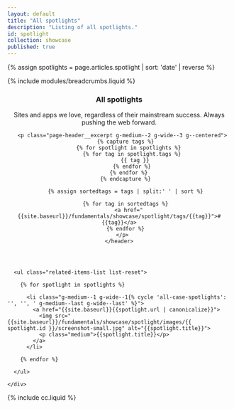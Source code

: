 ```yaml
---
layout: default
title: "All spotlights"
description: "Listing of all spotlights."
id: spotlight
collection: showcase
published: true
---
```


{% assign spotlights = page.articles.spotlight | sort: 'date' | reverse  %}

<div class="page-header">
  <div class="container">
    {% include modules/breadcrumbs.liquid %}
    <header class="clear">
      <h3 class="xxlarge">All spotlights</h3>
      <div class="divider">
        <span class="themed divider-icon"></span>
      </div>
      <p class="page-header__excerpt g-medium--2 g-wide--3 g--centered">Sites and apps we love, regardless of their mainstream success. Always pushing the web forward.</p>

      <p class="page-header__excerpt g-medium--2 g-wide--3 g--centered">
        {% capture tags %}
          {% for spotlight in spotlights %}
            {% for tag in spotlight.tags %}
              {{ tag }}
            {% endfor %}
          {% endfor %}
        {% endcapture %}

        {% assign sortedtags = tags | split:' ' | sort %}

        {% for tag in sortedtags %}
          <a href="{{site.baseurl}}/fundamentals/showcase/spotlight/tags/{{tag}}">#{{tag}}</a>
        {% endfor %}
      </p>
    </header>
  </div>
</div>

<div class="container spotlight-listing">

  <div class="related-items clear">
    <div class="related-items__section clear">

      <ul class="related-items-list list-reset">

        {% for spotlight in spotlights %}

          <li class="g-medium--1 g-wide--1{% cycle 'all-case-spotlights': '', '', ' g-medium--last g-wide--last' %}">
            <a href="{{site.baseurl}}{{spotlight.url | canonicalize}}">
              <img src="{{site.baseurl}}/fundamentals/showcase/spotlight/images/{{ spotlight.id }}/screenshot-small.jpg" alt="{{spotlight.title}}">
              <p class="medium">{{spotlight.title}}</p>
            </a>
          </li>

        {% endfor %}

      </ul>

    </div>
  </div>

</div>

{% include cc.liquid %}
